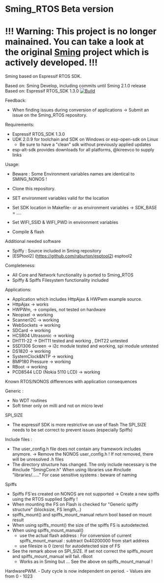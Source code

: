 # Sming_RTOS Beta version


# !!! Warning: This project is no longer mainained. You can take a look at the original [Sming](https://github.com/SmingHub/Sming) project which is actively developed. !!! #

Sming based on Espressif RTOS SDK.

Based on: Sming Develop, including commits until Sming 2.1.0 release
Based on: Espressif RTOS_SDK 1.3.0
[![Build](https://travis-ci.org/SmingHub/SmingRTOS.svg?branch=master)](https://travis-ci.org/SmingHub/SmingRTOS)

Feedback:

- When finding issues during conversion of applications -> Submit an issue on the Sming_RTOS repository.

Requirements:
- Espressif RTOS_SDK 1.3.0
- UDK 2.0.9 for toolchain and SDK on Windows or esp-open-sdk on Linux
  - Be sure to have a "clean" sdk without previously applied updates
- esp-alt-sdk provides downloads for all platforms, @kireevco to supply links
  
Usage:

- Beware : Some Environment variables names are identical to SMING_NONOS !

- Clone this repository.
- SET environment variables valid for the location
- Set SDK location in Makefile-<platform> or as environment variables
	-> SDK_BASE = ....
- Set WIFI_SSID & WIFI_PWD in environment variables
- Compile & flash

Additional needed software

- Spiffy  : Source included in Sming repository
- [ESPtool2] (https://github.com/raburton/esptool2) esptool2 

Completeness:

- All Core and Network functionality is ported to Sming_RTOS
- Spiffy & Spiffs Filesystem functionality included

Applications:

- Application which includes HttpAjax & HWPwm example source.
- HttpAjax -> works
- HWPWm, -> compiles, not tested on hardware
- Neopixel -> working
- ScannerI2C -> working
- WebSockets -> working
- SDCard -> working
- HCSR04 Ultrasonic -> working
- DHT11-22 -> DHT11 tested and working , DHT22 untested
- SSD1306 Screen -> i2c module tested and working, spi module untested
- DS1820 -> working
- SystemClock&NTP -> working
- BMP180 Pressure -> working
- RBoot -> working
- PCD8544 LCD (Nokia 5110 LCD) -> working

Known RTOS/NONOS differences with application consequences

Generic :
- No WDT routines
- Soft timer only on milli and not on micro level

SPI_SIZE
- The espressif SDK is more restrictive on use of flash
The SPI_SIZE needs to be set correct to prevent issues (especially Spiffs)

Include files :
- The user_config.h file does not contain any framework includes anymore.
	-> Remove the NONOS user_config.h !
	If not removed, there will be unresolved .h files 
- The directory structure has changed.
	The only include necessary is the #include "SmingCore.h"
	When using libraries use #include "libraries/......"
	For case sensitive systems : beware of naming
	
Spiffs
- Spiffs FS'es created on NONOS are not supported -> Create a new spiffs using the RTOS supplied Spiffy !
- When mounting the FS on Flash is checked for "Generic spiffy structure" (blocksize, FS length,..) 
- spiffs_mount() and spiffs_mount_manual return bool based on mount result
- When using spiffs_mount() the size of the spiffs FS is autodetected.
- When using spiffs_mount_manual() 
	- use the actual flash address : For conversion of current spiffs_mount_manual :  subtract 0x40200000 from start address 
	- use filesize is 0 (zero) for autodetected size of FS
- See the remark above on SPI_SIZE. If set not correct the spiffs_mount and spiffs_mount_manual will fail.
rBoot 
	- Works as in Sming but ... See the above on spiffs_mount_manual ! 

HardwarePWM.
	- Duty cycle is now independent on period.
	- Values are from 0 - 1023



